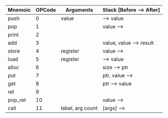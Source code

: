 | Mnemoic | OPCode  | Arguments         | Stack [Before --> After] |
| ------- | ------- | ----------------- | ------------------------ |
| push    | 0       | value             | --> value                |
| pop     | 1       |                   | value -->                |
| print   | 2       |                   |                          |
| add     | 3       |                   | value, value --> result  |
| store   | 4       | register          | value -->                |
| load    | 5       | register          | --> value                |
| alloc   | 6       |                   | size --> ptr             |
| put     | 7       |                   | ptr, value -->           |
| get     | 8       |                   | ptr --> value            |
| ret     | 9       |                   |                          |
| pop_ret | 10      |                   | value -->                |
| call    | 11      | label, arg count  | [args] -->               |
